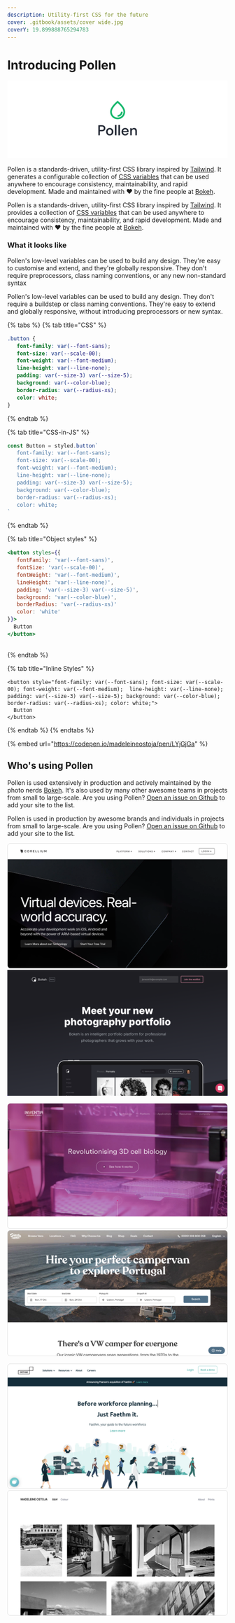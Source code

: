 ```yaml
---
description: Utility-first CSS for the future
cover: .gitbook/assets/cover wide.jpg
coverY: 19.899888765294783
---
```


# Introducing Pollen

![](<.gitbook/assets/cover wide.jpg>)

Pollen is a standards-driven, utility-first CSS library inspired by [Tailwind](https://tailwindcss.com). It generates a configurable collection of [CSS variables](https://developer.mozilla.org/en-US/docs/Web/CSS/--\*) that can be used anywhere to encourage consistency, maintainability, and rapid development. Made and maintained with ❤️ by the fine people at [Bokeh](https://heybokeh.com).

Pollen is a standards-driven, utility-first CSS library inspired by [Tailwind](https://tailwindcss.com). It provides a collection of [CSS variables](https://developer.mozilla.org/en-US/docs/Web/CSS/--\*) that can be used anywhere to encourage consistency, maintainability, and rapid development. Made and maintained with ❤️ by the fine people at [Bokeh](https://heybokeh.com).

### What it looks like

Pollen's low-level variables can be used to build any design. They're easy to customise and extend, and they're globally responsive. They don't require preprocessors, class naming conventions, or any new non-standard syntax

Pollen's low-level variables can be used to build any design. They don't require a buildstep or class naming conventions. They're easy to extend and globally responsive, without introducing preprocessors or new syntax.

{% tabs %}
{% tab title="CSS" %}
```css
.button {
   font-family: var(--font-sans);
   font-size: var(--scale-00);
   font-weight: var(--font-medium); 
   line-height: var(--line-none);
   padding: var(--size-3) var(--size-5);
   background: var(--color-blue);
   border-radius: var(--radius-xs);
   color: white;
}
```
{% endtab %}

{% tab title="CSS-in-JS" %}
```jsx
const Button = styled.button`
   font-family: var(--font-sans);
   font-size: var(--scale-00);
   font-weight: var(--font-medium); 
   line-height: var(--line-none);
   padding: var(--size-3) var(--size-5);
   background: var(--color-blue);
   border-radius: var(--radius-xs);
   color: white;
`
```
{% endtab %}

{% tab title="Object styles" %}
```jsx
<button styles={{ 
   fontFamily: 'var(--font-sans)',
   fontSize: 'var(--scale-00)',
   fontWeight: 'var(--font-medium)',
   lineHeight: 'var(--line-none)',
   padding: 'var(--size-3) var(--size-5)',
   background: 'var(--color-blue)',
   borderRadius: 'var(--radius-xs)'
   color: 'white'
}}>
  Button
</button>
  
```
{% endtab %}

{% tab title="Inline Styles" %}
```markup
<button style="font-family: var(--font-sans); font-size: var(--scale-00); font-weight: var(--font-medium);  line-height: var(--line-none); padding: var(--size-3) var(--size-5); background: var(--color-blue); border-radius: var(--radius-xs); color: white;">
  Button
</button>
```
{% endtab %}
{% endtabs %}

{% embed url="https://codepen.io/madeleineostoja/pen/LYjGjGa" %}

## Who's using Pollen

Pollen is used extensively in production and actively maintained by the photo nerds [Bokeh](https://heybokeh.com). It's also used by many other awesome teams in projects from small to large-scale. Are you using Pollen? [Open an issue on Github](https://github.com/peppercornstudio/pollen/issues/new) to add your site to the list.

Pollen is used in production by awesome brands and individuals in projects from small to large-scale. Are you using Pollen? [Open an issue on Github](https://github.com/peppercornstudio/pollen/issues/new) to add your site to the list.

![Corellium](.gitbook/assets/corellium.png) ![Bokeh](<.gitbook/assets/Screen Shot 2021-11-14 at 11.27.34 AM.png>)

![Inventia](.gitbook/assets/inventia.png) ![Siesta Campers](.gitbook/assets/siestacampers.png)

![Faethm](.gitbook/assets/faethm.png) ![Madeleine Ostoja](.gitbook/assets/madeleineostoja.png)
